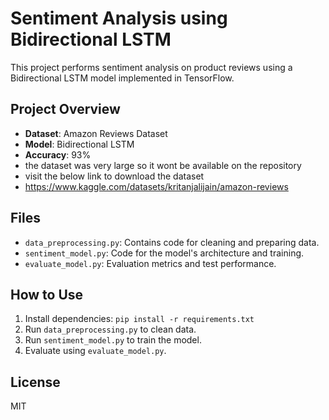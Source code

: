 # Sentiment Analysis using Bidirectional LSTM

This project performs sentiment analysis on product reviews using a Bidirectional LSTM model implemented in TensorFlow.

## Project Overview
- **Dataset**: Amazon Reviews Dataset
- **Model**: Bidirectional LSTM
- **Accuracy**: 93%
- the dataset was very large so it wont be available on the repository
- visit the below link to download the dataset
- https://www.kaggle.com/datasets/kritanjalijain/amazon-reviews

## Files
- `data_preprocessing.py`: Contains code for cleaning and preparing data.
- `sentiment_model.py`: Code for the model's architecture and training.
- `evaluate_model.py`: Evaluation metrics and test performance.

## How to Use
1. Install dependencies: `pip install -r requirements.txt`
2. Run `data_preprocessing.py` to clean data.
3. Run `sentiment_model.py` to train the model.
4. Evaluate using `evaluate_model.py`.

## License
MIT
